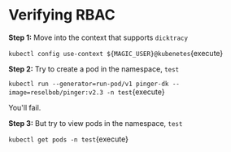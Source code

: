 # Verifying RBAC

**Step 1:**  Move into the context that supports `dicktracy`

`kubectl config use-context ${MAGIC_USER}@kubenetes`{execute}

**Step 2:** Try to create a pod in the namespace, `test`

`kubectl run --generator=run-pod/v1 pinger-dk --image=reselbob/pinger:v2.3 -n test`{execute}

You'll fail.

**Step 3:** But try to view pods in the namespace, `test`

`kubectl get pods -n test`{execute}

